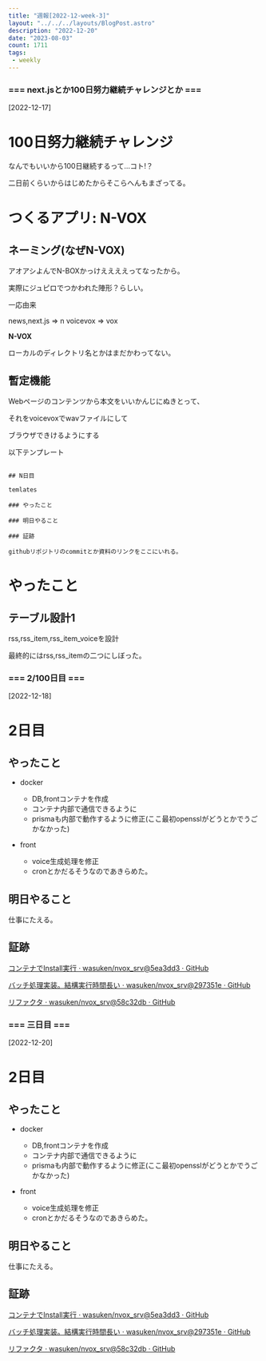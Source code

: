 ```yaml
---
title: "週報[2022-12-week-3]"
layout: "../../../layouts/BlogPost.astro"
description: "2022-12-20"
date: "2023-08-03"
count: 1711
tags:
 - weekly
---
```





### === next.jsとか100日努力継続チャレンジとか ===

[2022-12-17]

# 100日努力継続チャレンジ

なんでもいいから100日継続するって...コト!？

二日前くらいからはじめたからそこらへんもまざってる。

# つくるアプリ: N-VOX

## ネーミング(なぜN-VOX)

アオアシよんでN-BOXかっけええええってなったから。

実際にジュピロでつかわれた陣形？らしい。

一応由来

news,next.js => n
voicevox => vox

**N-VOX**

ローカルのディレクトリ名とかはまだかわってない。

## 暫定機能

Webページのコンテンツから本文をいいかんじにぬきとって、

それをvoicevoxでwavファイルにして

ブラウザできけるようにする

以下テンプレート

```

## N日目

temlates

### やったこと

### 明日やること

### 証跡

githubリポジトリのcommitとか資料のリンクをここにいれる。

```

# やったこと

## テーブル設計1

rss,rss\_item,rss\_item\_voiceを設計

最終的にはrss,rss\_itemの二つにしぼった。


### === 2/100日目 ===

[2022-12-18]

# 2日目

## やったこと

- docker
  - DB,frontコンテナを作成
  - コンテナ内部で通信できるように
  - prismaも内部で動作するように修正(ここ最初opensslがどうとかでうごかなかった)

- front
  - voice生成処理を修正
  - cronとかだるそうなのであきらめた。

## 明日やること

仕事にたえる。

## 証跡

[コンテナでInstall実行 · wasuken/nvox_srv@5ea3dd3 · GitHub](https://github.com/wasuken/nvox_srv/commit/5ea3dd35c767e59ad71c3651470773ed6241fe80)

[バッチ処理実装。結構実行時間長い · wasuken/nvox_srv@297351e · GitHub](https://github.com/wasuken/nvox_srv/commit/297351e052340718b236a4caa27d0025f9659007)

[リファクタ · wasuken/nvox_srv@58c32db · GitHub](https://github.com/wasuken/nvox_srv/commit/58c32db105cb4dcb308ae1f138d7dab44cc8fe89)


### === 三日目 ===

[2022-12-20]

# 2日目

## やったこと

- docker
  - DB,frontコンテナを作成
  - コンテナ内部で通信できるように
  - prismaも内部で動作するように修正(ここ最初opensslがどうとかでうごかなかった)

- front
  - voice生成処理を修正
  - cronとかだるそうなのであきらめた。

## 明日やること

仕事にたえる。

## 証跡

[コンテナでInstall実行 · wasuken/nvox_srv@5ea3dd3 · GitHub](https://github.com/wasuken/nvox_srv/commit/5ea3dd35c767e59ad71c3651470773ed6241fe80)

[バッチ処理実装。結構実行時間長い · wasuken/nvox_srv@297351e · GitHub](https://github.com/wasuken/nvox_srv/commit/297351e052340718b236a4caa27d0025f9659007)

[リファクタ · wasuken/nvox_srv@58c32db · GitHub](https://github.com/wasuken/nvox_srv/commit/58c32db105cb4dcb308ae1f138d7dab44cc8fe89)
